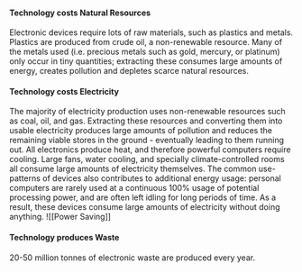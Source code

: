 #### Technology costs Natural Resources
Electronic devices require lots of raw materials, such as plastics and metals. Plastics are produced from crude oil, a non-renewable resource. Many of the metals used (i.e. precious metals such as gold, mercury, or platinum) only occur in tiny quantities; extracting these consumes large amounts of energy, creates pollution and depletes scarce natural resources.

#### Technology costs Electricity
The majority of electricity production uses non-renewable resources such as coal, oil, and gas. Extracting these resources and converting them into usable electricity produces large amounts of pollution and reduces the remaining viable stores in the ground - eventually leading to them running out.
All electronics produce heat, and therefore powerful computers require cooling. Large fans, water cooling, and specially climate-controlled rooms all consume large amounts of electricity themselves.
The common use-patterns of devices also contributes to additional energy usage: personal computers are rarely used at a continuous 100% usage of potential processing power, and are often left idling for long periods of time. As a result, these devices consume large amounts of electricity without doing anything.
![[Power Saving]]
#### Technology produces Waste
20-50 million tonnes of electronic waste are produced every year. 